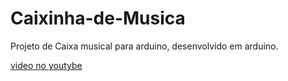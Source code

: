 # Caixinha-de-Musica
Projeto de  Caixa musical para arduino, desenvolvido em arduino.

<a href="https://www.youtube.com/embed/upsnSWpFYH0">video no youtybe</a>



